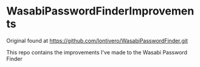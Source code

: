 # WasabiPasswordFinderImprovements
Original found at https://github.com/lontivero/WasabiPasswordFinder.git

This repo contains the improvements I've made to the Wasabi Password Finder
